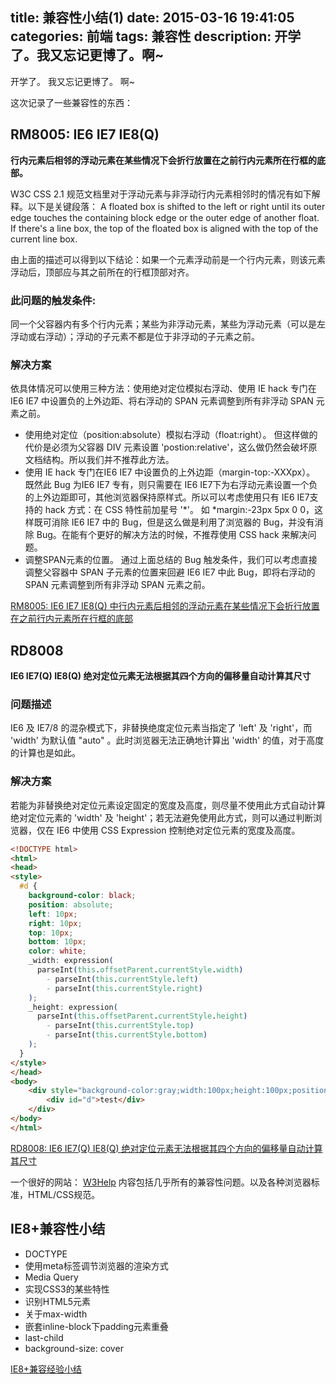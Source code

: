 title: 兼容性小结(1)
date: 2015-03-16 19:41:05
categories: 前端
tags: 兼容性
description: 开学了。我又忘记更博了。啊~
---
开学了。
我又忘记更博了。
啊~

这次记录了一些兼容性的东西：

## RM8005: IE6 IE7 IE8(Q)
**行内元素后相邻的浮动元素在某些情况下会折行放置在之前行内元素所在行框的底部。**

W3C CSS 2.1 规范文档里对于浮动元素与非浮动行内元素相邻时的情况有如下解释。以下是关键段落：
A floated box is shifted to the left or right until its outer edge touches the containing block edge or the outer edge of another float. If there's a line box, the top of the floated box is aligned with the top of the current line box.

由上面的描述可以得到以下结论：如果一个元素浮动前是一个行内元素，则该元素浮动后，顶部应与其之前所在的行框顶部对齐。

### 此问题的触发条件:

同一个父容器内有多个行内元素；某些为非浮动元素，某些为浮动元素（可以是左浮动或右浮动）；浮动的子元素不都是位于非浮动的子元素之前。

<!-- more -->

### 解决方案

依具体情况可以使用三种方法：使用绝对定位模拟右浮动、使用 IE hack 专门在IE6 IE7 中设置负的上外边距、将右浮动的 SPAN 元素调整到所有非浮动 SPAN 元素之前。

* 使用绝对定位（position:absolute）模拟右浮动（float:right）。 但这样做的代价是必须为父容器 DIV 元素设置 'postion:relative'，这么做仍然会破坏原文档结构。所以我们并不推荐此方法。
* 使用 IE hack 专门在IE6 IE7 中设置负的上外边距（margin-top:-XXXpx）。 既然此 Bug 为IE6 IE7 专有，则只需要在 IE6 IE7下为右浮动元素设置一个负的上外边距即可，其他浏览器保持原样式。所以可以考虑使用只有 IE6 IE7支持的 hack 方式：在 CSS 特性前加星号 '*'。
如 *margin:-23px 5px 0 0，这样既可消除 IE6 IE7 中的 Bug，但是这么做是利用了浏览器的 Bug，并没有消除 Bug。在能有个更好的解决方法的时候，不推荐使用 CSS hack 来解决问题。
* 调整SPAN元素的位置。 通过上面总结的 Bug 触发条件，我们可以考虑直接调整父容器中 SPAN 子元素的位置来回避 IE6 IE7 中此 Bug，即将右浮动的 SPAN 元素调整到所有非浮动 SPAN 元素之前。

[RM8005: IE6 IE7 IE8(Q) 中行内元素后相邻的浮动元素在某些情况下会折行放置在之前行内元素所在行框的底部][1]

## RD8008
**IE6 IE7(Q) IE8(Q) 绝对定位元素无法根据其四个方向的偏移量自动计算其尺寸**

### 问题描述
IE6 及 IE7/8 的混杂模式下，非替换绝度定位元素当指定了 'left' 及 'right'，而 'width' 为默认值 "auto" 。此时浏览器无法正确地计算出 'width' 的值，对于高度的计算也是如此。

### 解决方案

若能为非替换绝对定位元素设定固定的宽度及高度，则尽量不使用此方式自动计算绝对定位元素的 'width' 及 'height'；若无法避免使用此方式，则可以通过判断浏览器，仅在 IE6 中使用 CSS Expression 控制绝对定位元素的宽度及高度。

```HTML
<!DOCTYPE html>
<html>
<head>
<style>
  #d {
    background-color: black;
    position: absolute;
    left: 10px;
    right: 10px;
    top: 10px;
    bottom: 10px;
    color: white;
    _width: expression(
      parseInt(this.offsetParent.currentStyle.width)
        - parseInt(this.currentStyle.left)
        - parseInt(this.currentStyle.right)
    );
    _height: expression(
      parseInt(this.offsetParent.currentStyle.height)
        - parseInt(this.currentStyle.top)
        - parseInt(this.currentStyle.bottom)
    );
  }
</style>
</head>
<body>
    <div style="background-color:gray;width:100px;height:100px;position:relative">
        <div id="d">test</div>
    </div>
</body>
</html>
```

[RD8008: IE6 IE7(Q) IE8(Q) 绝对定位元素无法根据其四个方向的偏移量自动计算其尺寸][2]

一个很好的网站：
[W3Help][3]
内容包括几乎所有的兼容性问题。以及各种浏览器标准，HTML/CSS规范。

## IE8+兼容性小结
* DOCTYPE
* 使用meta标签调节浏览器的渲染方式
* Media Query
* 实现CSS3的某些特性
* 识别HTML5元素
* 关于max-width
* 嵌套inline-block下padding元素重叠
* last-child
* background-size: cover

[IE8+兼容经验小结][4]


  [1]: http://www.w3help.org/zh-cn/causes/RM8005
  [2]: http://www.w3help.org/zh-cn/causes/RD8008
  [3]: http://www.w3help.org/zh-cn/causes/index.html
  [4]: http://hustlzp.com/post/2014/01/ie8-compatibility